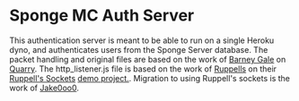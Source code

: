 # Sponge MC Auth Server

This authentication server is meant to be able to run on a single Heroku dyno, and authenticates users from the Sponge Server database. The packet handling and original files are based on the work of [Barney Gale](https://github.com/barneygale) on [Quarry](https://github.com/barneygale/quarry). The http_listener.js file is based on the work of [Ruppells](https://bitbucket.org/ruppells) on their [Ruppell's Sockets](https://devcenter.heroku.com/articles/ruppells-sockets) [demo project.](https://bitbucket.org/ruppells/nodejs-tcp-ws-chat-demo/src/539759380487?at=master). Migration to using Ruppell's sockets is the work of [Jake0oo0](https://github.com/Jake0oo0).